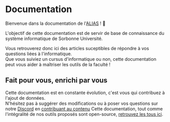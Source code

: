 # Documentation

Bienvenue dans la documentation de l'[ALIAS](https://alias-asso.fr) ! 👋   

L'objectif de cette documentation est de servir de base de connaissance du système informatique de Sorbonne Université.  

Vous retrouverez donc ici des articles suceptibles de répondre à vos questions liées à l'informatique.  
Que vous suiviez un cursus d'informatique ou non, cette documentation peut vous aider à maîtriser les outils de la faculté !  

## Fait pour vous, enrichi par vous

Cette documentation est en constante évolution, c'est vous qui contribuez à l'ajout de données.  
N'hésitez pas à suggérer des modifications ou à poser vos questions sur notre [Discord](https://alias-asso.fr/discord) en [contribuant au contenu](https://github.com/alias-asso)
Cette documentation, tout comme l'intégralité de nos outils proposés sont open-source, [retrouvez les tous ici](https://github.com/alias-asso).
